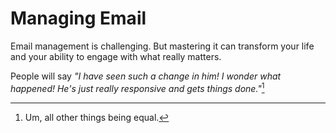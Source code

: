# Managing Email

Email management is challenging. But mastering it can transform your life and
your ability to engage with what really matters.

People will say _"I have seen such a change in him! I wonder what happened!
He's just really responsive and gets things done."_[^1]


[^1]: Um, all other things being equal.
